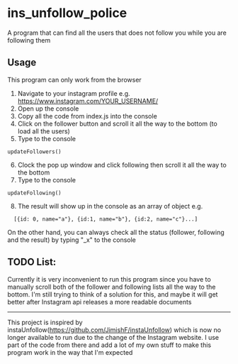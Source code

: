 # ins_unfollow_police
A program that can find all the users that does not follow you while you are following them

## Usage
This program can only work from the browser

1. Navigate to your instagram profile e.g. https://www.instagram.com/YOUR_USERNAME/
2. Open up the console
3. Copy all the code from index.js into the console
4. Click on the follower button and scroll it all the way to the bottom (to load all the users)
5. Type to the console
  ```
  updateFollowers()
  ```
6. Clock the pop up window and click following then scroll it all the way to the bottom
7. Type to the console
  ```
  updateFollowing()
  ```
8. The result will show up in the console as an array of object
e.g.
```
  [{id: 0, name="a"}, {id:1, name="b"}, {id:2, name="c"}...]
```

On the other hand, you can always check all the status (follower, following and the result) by typing "_x" to the console

## TODO List: 
Currently it is very inconvenient to run this program since you have to manually scroll both of the follower and following lists all the way to the bottom. I'm still trying to think of a solution for this, and maybe it will get better after Instagram api releases a more readable documents

---
This project is inspired by instaUnfollow(https://github.com/JimishF/instaUnfollow) which is now no longer available to run due 
to the change of the Instagram website. I use part of the code from there and add a lot of my own stuff to make this program work 
in the way that I'm expected
